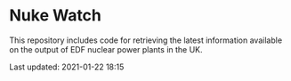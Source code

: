 # Nuke Watch

This repository includes code for retrieving the latest information available on the output of EDF nuclear power plants in the UK.

Last updated: 2021-01-22 18:15